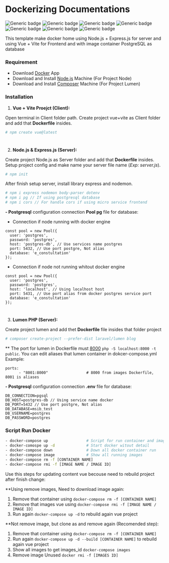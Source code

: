 # Dockerizing Documentations
![Generic badge](https://img.shields.io/badge/Lumen.10-PHP.8-blue.svg) ![Generic badge](https://img.shields.io/badge/Node.js-Latest-green.svg) ![Generic badge](https://img.shields.io/badge/Express.js-Latest-green.svg) ![Generic badge](https://img.shields.io/badge/Vue-V.3-blue.svg) ![Generic badge](https://img.shields.io/badge/VITE-V.5-blue.svg) ![Generic badge](https://img.shields.io/badge/PosgreSQL-Latest-green.svg) ![Generic badge](https://img.shields.io/badge/Docker-V.*-red.svg)

This template make docker home using Node.js + Express.js for server and using Vue + Vite for Frontend and with image container PostgreSQL as database

### Requirement

- Download [Docker](https://docs.docker.com/) App 
- Download and Install [Node.js](https://nodejs.org/en/download) Machine (For Project Node)
- Download and Install [Composer](https://getcomposer.org/download/) Machine (For Project Lumen)

### Installation
1. **Vue + Vite Proejct (Client):**

Open terminal in Client folder path. Create project vue+vite as Client folder and add that **Dockerfile** insides.
```sh
# npm create vue@latest
```

#
2. **Node.js & Express.js (Server):**

Create project Node.js as Server folder and add that **Dockerfile** insides. Setup project config and make name your server file name (_Exp: server.js_).
```sh
# npm init
```

After finish setup server, install library express and nodemon.
```sh
# npm i express nodemon body-parser dotenv
# npm i pg // If using postgresql database
# npm i cors // For handle cors if using micro service frontend
```

**- Postgresql** configuration connection **Pool pg** file for database:
- Connection if node running with docker engine
```
const pool = new Pool({
  user: 'postgres',
  password: 'postgres',
  host: 'postgres-db', // Use services name postgres
  port: 5432, // Use port postgre, Not alias
  database: 'e_constultation'
});
```

- Connection if node not running whitout docker engine
```
const pool = new Pool({
  user: 'postgres',
  password: 'postgres',
  host: 'localhost', // Using localhost host
  port: 5431, // Use port alias from docker postgres service port
  database: 'e_constultation'
});
```

#
3. **Lumen PHP (Server):**

Create project lumen and add thet **Dockerfile** file insides that folder project
```sh
# composer create-project --prefer-dist laravel/lumen blog
```
** The port for lumen in Dockerfile must [8000](https://lumen.laravel.com/docs/10.x#:~:text=Serving%20Your%20Application) ``` php -S localhost:8000 -t public ```. You can edit aliases that lumen container in dokcer-compose.yml
Example:
```
ports:
      - "8001:8000"                 # 8000 from images Dockerfile, 8001 is aliases
```

**- Postgresql** configuration connection **.env** file for database:
```
DB_CONNECTION=pgsql
DB_HOST=postgres-db // Using service name docker
DB_PORT=5432 // Use port postgre, Not alias
DB_DATABASE=msib_test
DB_USERNAME=postgres
DB_PASSWORD=postgres
```

### Script Run Docker
```sh
- docker-compose up                 # Script for run container and image with detail
- docker-comospe up -d              # Start docker witout detail
- docker-compose down               # Down all docker container run
- docker-compose image              # Show all running images
- docker-compose rm -f [CONTAINER NAME]
- docker-compose rmi -f [IMAGE NAME / IMAGE ID]
```
Use this steps for updating content vue becouse need to rebuild project after finish change:

**Using remove images, Need to download image again:
1. Remove that container using ``` docker-compose rm -f [CONTAINER NAME] ```
2. Remove that images vue using ``` docker-compose rmi -f [IMAGE NAME / IMAGE ID] ```
3. Run again ``` docker-compose up -d ``` to rebuild again vue project

**Not remove image, but clone as <none> and remove again (Recomended step):
1. Remove that container using ``` docker-compose rm -f [CONTAINER NAME] ```
2. Run again ``` docker-compose up -d --build [CONTAINER NAME] ``` to rebuild again vue project
3. Show all images to get images_id ``` docker-compose images ```
4. Remove image <none> Unused ``` docker rmi -f [IMAGES ID] ```

